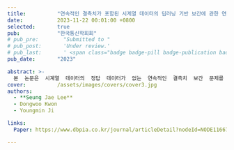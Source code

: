 ```yaml
---
title:          "연속적인 결측치가 포함된 시계열 데이터의 딥러닝 기반 보간에 관한 연구"
date:           2023-11-22 00:01:00 +0800
selected:       true
pub:            "한국통신학회회"
# pub_pre:        "Submitted to "
# pub_post:       'Under review.'
# pub_last:       ' <span class="badge badge-pill badge-publication badge-success">Spotlight</span>'
pub_date:       "2023"

abstract: >-
  본  논문은  시계열  데이터의  정답  데이터가  없는  연속적인  결측치  보간  문제를  딥러닝  방법론,  즉  AutoEncoder, Generative  Adversarial  Nets(GAN),  Deep  Convolution  Generative  Adversarial  Nets(DCGAN)을  사용하여  해결하려 하였다.  실험에서는  각  모델이  원본  데이터의  통계적  특성을  최대한  보존하는  방식으로  결측치를  보간하도록  학습되었다.  성능은  원본  데이터와  보간된  데이터사이의  분포  및  통계량  정성  평가를  바탕으로  판단하였다.  결과적으로  Auto Encoder  모델이  우수한  성능을  보여주었으며,  이는  연속적인  결측치  처리에  대한  효과적인  해결  방안을  제시한다.
cover:          /assets/images/covers/cover3.jpg
authors:
  - **Seung Jae Lee**
  - Dongwoo Kwon
  - Youngmin Ji

links:
  Paper: https://www.dbpia.co.kr/journal/articleDetail?nodeId=NODE11667507

---
```

